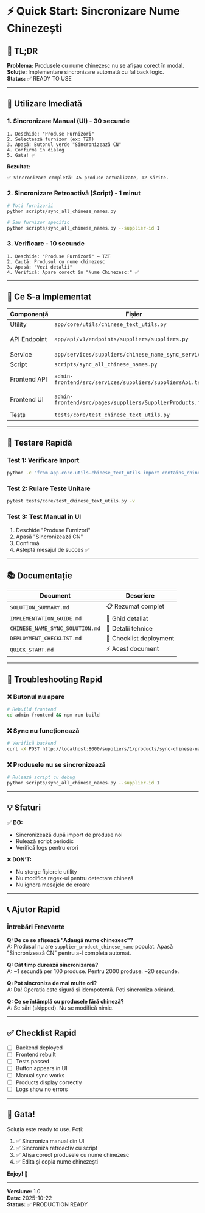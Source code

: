 # ⚡ Quick Start: Sincronizare Nume Chinezești

## 🎯 TL;DR

**Problema:** Produsele cu nume chinezesc nu se afișau corect în modal.  
**Soluție:** Implementare sincronizare automată cu fallback logic.  
**Status:** ✅ READY TO USE

---

## 🚀 Utilizare Imediată

### 1. Sincronizare Manual (UI) - 30 secunde

```
1. Deschide: "Produse Furnizori"
2. Selectează furnizor (ex: TZT)
3. Apasă: Butonul verde "Sincronizează CN"
4. Confirmă în dialog
5. Gata! ✅
```

**Rezultat:**
```
✅ Sincronizare completă! 45 produse actualizate, 12 sărite.
```

### 2. Sincronizare Retroactivă (Script) - 1 minut

```bash
# Toți furnizorii
python scripts/sync_all_chinese_names.py

# Sau furnizor specific
python scripts/sync_all_chinese_names.py --supplier-id 1
```

### 3. Verificare - 10 secunde

```
1. Deschide: "Produse Furnizori" → TZT
2. Caută: Produsul cu nume chinezesc
3. Apasă: "Vezi detalii"
4. Verifică: Apare corect în "Nume Chinezesc:" ✅
```

---

## 📁 Ce S-a Implementat

| Componență | Fișier | Tip |
|-----------|--------|-----|
| Utility | `app/core/utils/chinese_text_utils.py` | ✨ CREAT |
| API Endpoint | `app/api/v1/endpoints/suppliers/suppliers.py` | ✏️ MODIFICAT |
| Service | `app/services/suppliers/chinese_name_sync_service.py` | ✨ CREAT |
| Script | `scripts/sync_all_chinese_names.py` | ✨ CREAT |
| Frontend API | `admin-frontend/src/services/suppliers/suppliersApi.ts` | ✏️ MODIFICAT |
| Frontend UI | `admin-frontend/src/pages/suppliers/SupplierProducts.tsx` | ✏️ MODIFICAT |
| Tests | `tests/core/test_chinese_text_utils.py` | ✨ CREAT |

---

## 🧪 Testare Rapidă

### Test 1: Verificare Import
```bash
python -c "from app.core.utils.chinese_text_utils import contains_chinese; print('✅ OK')"
```

### Test 2: Rulare Teste Unitare
```bash
pytest tests/core/test_chinese_text_utils.py -v
```

### Test 3: Test Manual în UI
1. Deschide "Produse Furnizori"
2. Apasă "Sincronizează CN"
3. Confirmă
4. Așteptă mesajul de succes ✅

---

## 📚 Documentație

| Document | Descriere |
|----------|-----------|
| `SOLUTION_SUMMARY.md` | 📋 Rezumat complet |
| `IMPLEMENTATION_GUIDE.md` | 📖 Ghid detaliat |
| `CHINESE_NAME_SYNC_SOLUTION.md` | 🔧 Detalii tehnice |
| `DEPLOYMENT_CHECKLIST.md` | 🚀 Checklist deployment |
| `QUICK_START.md` | ⚡ Acest document |

---

## 🔧 Troubleshooting Rapid

### ❌ Butonul nu apare
```bash
# Rebuild frontend
cd admin-frontend && npm run build
```

### ❌ Sync nu funcționează
```bash
# Verifică backend
curl -X POST http://localhost:8000/suppliers/1/products/sync-chinese-names
```

### ❌ Produsele nu se sincronizează
```bash
# Rulează script cu debug
python scripts/sync_all_chinese_names.py --supplier-id 1
```

---

## 💡 Sfaturi

✅ **DO:**
- Sincronizează după import de produse noi
- Rulează script periodic
- Verifică logs pentru erori

❌ **DON'T:**
- Nu șterge fișierele utility
- Nu modifica regex-ul pentru detectare chineză
- Nu ignora mesajele de eroare

---

## 📞 Ajutor Rapid

### Întrebări Frecvente

**Q: De ce se afișează "Adaugă nume chinezesc"?**  
A: Produsul nu are `supplier_product_chinese_name` populat. Apasă "Sincronizează CN" pentru a-l completa automat.

**Q: Cât timp durează sincronizarea?**  
A: ~1 secundă per 100 produse. Pentru 2000 produse: ~20 secunde.

**Q: Pot sincroniza de mai multe ori?**  
A: Da! Operația este sigură și idempotentă. Poți sincroniza oricând.

**Q: Ce se întâmplă cu produsele fără chineză?**  
A: Se sări (skipped). Nu se modifică nimic.

---

## ✅ Checklist Rapid

- [ ] Backend deployed
- [ ] Frontend rebuilt
- [ ] Tests passed
- [ ] Button appears in UI
- [ ] Manual sync works
- [ ] Products display correctly
- [ ] Logs show no errors

---

## 🎉 Gata!

Soluția este ready to use. Poți:

1. ✅ Sincroniza manual din UI
2. ✅ Sincroniza retroactiv cu script
3. ✅ Afișa corect produsele cu nume chinezesc
4. ✅ Edita și copia nume chinezești

**Enjoy! 🚀**

---

**Versiune:** 1.0  
**Data:** 2025-10-22  
**Status:** ✅ PRODUCTION READY
